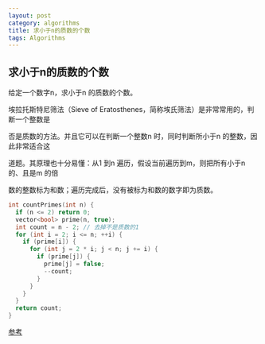 ```yaml
---
layout: post
category: algorithms
title: 求小于n的质数的个数
tags: Algorithms
---
```


## 求小于n的质数的个数

给定一个数字n，求小于n 的质数的个数。



埃拉托斯特尼筛法（Sieve of Eratosthenes，简称埃氏筛法）是非常常用的，判断一个整数是

否是质数的方法。并且它可以在判断一个整数n 时，同时判断所小于n 的整数，因此非常适合这

道题。其原理也十分易懂：从1 到n 遍历，假设当前遍历到m，则把所有小于n 的、且是m 的倍

数的整数标为和数；遍历完成后，没有被标为和数的数字即为质数。

```c++
int countPrimes(int n) {
  if (n <= 2) return 0;
  vector<bool> prime(n, true);
  int count = n - 2; // 去掉不是质数的1
  for (int i = 2; i <= n; ++i) {
    if (prime[i]) {
      for (int j = 2 * i; j < n; j += i) {
        if (prime[j]) {
          prime[j] = false;
          --count;
        }
      }
    }
  }
  return count;
}
```

[参考](https://blog.csdn.net/u014339020/article/details/79817094)